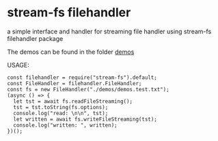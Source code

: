 # stream-fs filehandler
a simple interface and handler for streaming file handler using stream-fs filehandler package

The demos can be found in the folder [demos](https://github.com/ganeshkbhat/filehandler/tree/main/demos)

USAGE:
```
const filehandler = require("stream-fs").default;
const FileHandler = filehandler.FileHandler;
const fs = new FileHandler("./demos/demos.test.txt");
(async () => {
  let tst = await fs.readFileStreaming();
  tst = tst.toString(fs.options);
  console.log("read: \n\n", tst);
  let written = await fs.writeFileStreaming(tst);
  console.log("written: ", written);
})();
```
